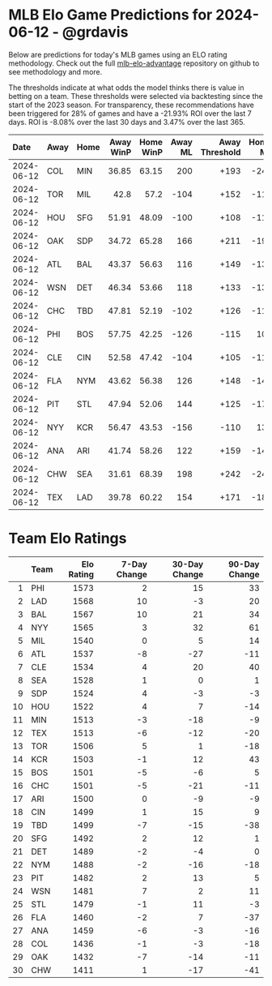 # MLB Elo Game Predictions for 2024-06-12 - @grdavis
Below are predictions for today's MLB games using an ELO rating methodology. Check out the full [mlb-elo-advantage](https://github.com/grdavis/mlb-elo-advantage) repository on github to see methodology and more.

The thresholds indicate at what odds the model thinks there is value in betting on a team. These thresholds were selected via backtesting since the start of the 2023 season. For transparency, these recommendations have been triggered for 28% of games and have a -21.93% ROI over the last 7 days. ROI is -8.08% over the last 30 days and 3.47% over the last 365.

| Date       | Away   | Home   |   Away WinP |   Home WinP |   Away ML |   Away Threshold |   Home ML |   Home Threshold |
|:-----------|:-------|:-------|------------:|------------:|----------:|-----------------:|----------:|-----------------:|
| 2024-06-12 | COL    | MIN    |       36.85 |       63.15 |       200 |             +193 |      -245 |             -141 |
| 2024-06-12 | TOR    | MIL    |       42.8  |       57.2  |      -104 |             +152 |      -112 |             -113 |
| 2024-06-12 | HOU    | SFG    |       51.91 |       48.09 |      -100 |             +108 |      -118 |             +125 |
| 2024-06-12 | OAK    | SDP    |       34.72 |       65.28 |       166 |             +211 |      -198 |             -153 |
| 2024-06-12 | ATL    | BAL    |       43.37 |       56.63 |       116 |             +149 |      -134 |             -110 |
| 2024-06-12 | WSN    | DET    |       46.34 |       53.66 |       118 |             +133 |      -138 |             +101 |
| 2024-06-12 | CHC    | TBD    |       47.81 |       52.19 |      -102 |             +126 |      -116 |             +107 |
| 2024-06-12 | PHI    | BOS    |       57.75 |       42.25 |      -126 |             -115 |       108 |             +156 |
| 2024-06-12 | CLE    | CIN    |       52.58 |       47.42 |      -104 |             +105 |      -112 |             +128 |
| 2024-06-12 | FLA    | NYM    |       43.62 |       56.38 |       126 |             +148 |      -148 |             -109 |
| 2024-06-12 | PIT    | STL    |       47.94 |       52.06 |       144 |             +125 |      -172 |             +107 |
| 2024-06-12 | NYY    | KCR    |       56.47 |       43.53 |      -156 |             -110 |       132 |             +148 |
| 2024-06-12 | ANA    | ARI    |       41.74 |       58.26 |       122 |             +159 |      -144 |             -117 |
| 2024-06-12 | CHW    | SEA    |       31.61 |       68.39 |       198 |             +242 |      -240 |             -173 |
| 2024-06-12 | TEX    | LAD    |       39.78 |       60.22 |       154 |             +171 |      -184 |             -126 |

# Team Elo Ratings
|    | Team   |   Elo Rating |   7-Day Change |   30-Day Change |   90-Day Change |
|---:|:-------|-------------:|---------------:|----------------:|----------------:|
|  1 | PHI    |         1573 |              2 |              15 |              33 |
|  2 | LAD    |         1568 |             10 |              -3 |              20 |
|  3 | BAL    |         1567 |             10 |              21 |              34 |
|  4 | NYY    |         1565 |              3 |              32 |              61 |
|  5 | MIL    |         1540 |              0 |               5 |              14 |
|  6 | ATL    |         1537 |             -8 |             -27 |             -11 |
|  7 | CLE    |         1534 |              4 |              20 |              40 |
|  8 | SEA    |         1528 |              1 |               0 |               1 |
|  9 | SDP    |         1524 |              4 |              -3 |              -3 |
| 10 | HOU    |         1522 |              4 |               7 |             -14 |
| 11 | MIN    |         1513 |             -3 |             -18 |              -9 |
| 12 | TEX    |         1513 |             -6 |             -12 |             -20 |
| 13 | TOR    |         1506 |              5 |               1 |             -18 |
| 14 | KCR    |         1503 |             -1 |              12 |              43 |
| 15 | BOS    |         1501 |             -5 |              -6 |               5 |
| 16 | CHC    |         1501 |             -5 |             -21 |             -11 |
| 17 | ARI    |         1500 |              0 |              -9 |              -9 |
| 18 | CIN    |         1499 |              1 |              15 |               9 |
| 19 | TBD    |         1499 |             -7 |             -15 |             -38 |
| 20 | SFG    |         1492 |              2 |              12 |               1 |
| 21 | DET    |         1489 |             -2 |              -4 |               0 |
| 22 | NYM    |         1488 |             -2 |             -16 |             -18 |
| 23 | PIT    |         1482 |              2 |              13 |               5 |
| 24 | WSN    |         1481 |              7 |               2 |              11 |
| 25 | STL    |         1479 |             -1 |              11 |              -3 |
| 26 | FLA    |         1460 |             -2 |               7 |             -37 |
| 27 | ANA    |         1459 |             -6 |              -3 |             -16 |
| 28 | COL    |         1436 |             -1 |              -3 |             -18 |
| 29 | OAK    |         1432 |             -7 |             -14 |             -11 |
| 30 | CHW    |         1411 |              1 |             -17 |             -41 |